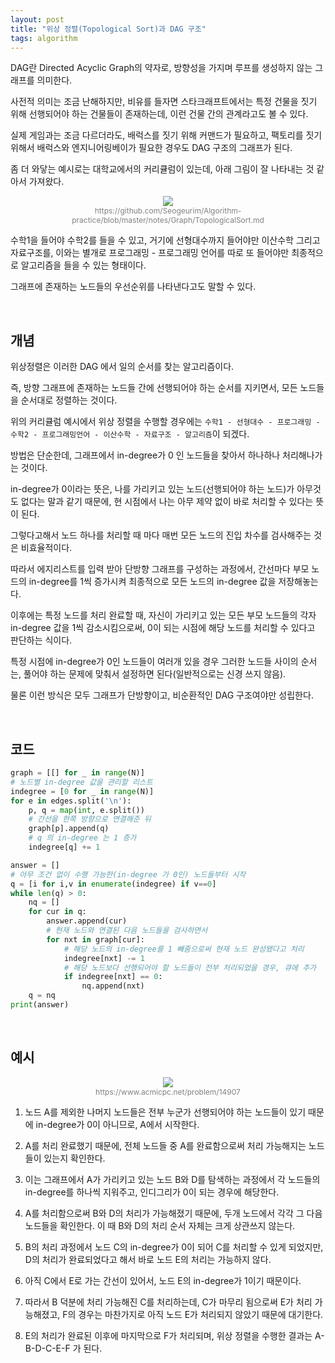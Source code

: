 ```yaml
---
layout: post
title: "위상 정렬(Topological Sort)과 DAG 구조"
tags: algorithm
---
```


DAG란 Directed Acyclic Graph의 약자로, 방향성을 가지며 루프를 생성하지 않는 그래프를 의미한다.

사전적 의미는 조금 난해하지만, 비유를 들자면 스타크래프트에서는 특정 건물을 짓기 위해 선행되어야 하는 건물들이 존재하는데, 이런 건물 간의 관계라고도 볼 수 있다.

실제 게임과는 조금 다르더라도, 배럭스를 짓기 위해 커맨드가 필요하고, 팩토리를 짓기 위해서 배럭스와 엔지니어링베이가 필요한 경우도 DAG 구조의 그래프가 된다.

좀 더 와닿는 예시로는 대학교에서의 커리큘럼이 있는데, 아래 그림이 잘 나타내는 것 같아서 가져왔다.

<figure style="display:block; text-align:center;">
  <img src="https://user-images.githubusercontent.com/22045163/90796313-19e8e580-e34a-11ea-99cb-9f3c4a8cbc55.jpg">
  <figcaption style="text-align:center; font-size:12px; color:#808080">
    https://github.com/Seogeurim/Algorithm-practice/blob/master/notes/Graph/TopologicalSort.md
  </figcaption>
</figure>

수학1을 들어야 수학2를 들을 수 있고, 거기에 선형대수까지 들어야만 이산수학 그리고 자료구조를, 이와는 별개로 프로그래밍 - 프로그래밍 언어를 따로 또 들어야만 최종적으로 알고리즘을 들을 수 있는 형태이다.

그래프에 존재하는 노드들의 우선순위를 나타낸다고도 말할 수 있다.

<br>

## 개념


위상정렬은 이러한 DAG 에서 일의 순서를 찾는 알고리즘이다.

즉, 방향 그래프에 존재하는 노드들 간에 선행되어야 하는 순서를 지키면서, 모든 노드들을 순서대로 정렬하는 것이다.

위의 커리큘럼 예시에서 위상 정렬을 수행할 경우에는 ```수학1 - 선형대수 - 프로그래밍 - 수학2 - 프로그래밍언어 - 이산수학 - 자료구조 - 알고리즘```이 되겠다.

방법은 단순한데, 그래프에서 in-degree가 0 인 노드들을 찾아서 하나하나 처리해나가는 것이다.

in-degree가 0이라는 뜻은, 나를 가리키고 있는 노드(선행되어야 하는 노드)가 아무것도 없다는 말과 같기 때문에, 현 시점에서 나는 아무 제약 없이 바로 처리할 수 있다는 뜻이 된다.

그렇다고해서 노드 하나를 처리할 때 마다 매번 모든 노드의 진입 차수를 검사해주는 것은 비효율적이다.

따라서 에지리스트를 입력 받아 단방향 그래프를 구성하는 과정에서, 간선마다 부모 노드의 in-degree를 1씩 증가시켜 최종적으로 모든 노드의 in-degree 값을 저장해놓는다.

이후에는 특정 노드를 처리 완료할 때, 자신이 가리키고 있는 모든 부모 노드들의 각자 in-degree 값을 1씩 감소시킴으로써, 0이 되는 시점에 해당 노드를 처리할 수 있다고 판단하는 식이다.

특정 시점에 in-degree가 0인 노드들이 여러개 있을 경우 그러한 노드들 사이의 순서는, 풀어야 하는 문제에 맞춰서 설정하면 된다(일반적으로는 신경 쓰지 않음).

물론 이런 방식은 모두 그래프가 단방향이고, 비순환적인 DAG 구조여야만 성립한다.

<br>

## 코드

```python
graph = [[] for _ in range(N)]
# 노드별 in-degree 값을 관리할 리스트
indegree = [0 for _ in range(N)]
for e in edges.split('\n'):
    p, q = map(int, e.split())
    # 간선을 한쪽 방향으로 연결해준 뒤
    graph[p].append(q)
    # q 의 in-degree 는 1 증가
    indegree[q] += 1

answer = []
# 아무 조건 없이 수행 가능한(in-degree 가 0인) 노드들부터 시작
q = [i for i,v in enumerate(indegree) if v==0]
while len(q) > 0:
    nq = []
    for cur in q:
        answer.append(cur)
        # 현재 노드와 연결된 다음 노드들을 검사하면서
        for nxt in graph[cur]:
            # 해당 노드의 in-degree를 1 빼줌으로써 현재 노드 완성됐다고 처리
            indegree[nxt] -= 1
            # 해당 노드보다 선행되어야 할 노드들이 전부 처리되었을 경우, 큐에 추가
            if indegree[nxt] == 0:
                nq.append(nxt)
    q = nq
print(answer)
```

<br>

## 예시

<figure style="display:block; text-align:center;">
  <img src="https://onlinejudgeimages.s3-ap-northeast-1.amazonaws.com/problem/14907/1.png">
  <figcaption style="text-align:center; font-size:12px; color:#808080">
    https://www.acmicpc.net/problem/14907
  </figcaption>
</figure>

1. 노드 A를 제외한 나머지 노드들은 전부 누군가 선행되어야 하는 노드들이 있기 때문에 in-degree가 0이 아니므로, A에서 시작한다.

2. A를 처리 완료했기 때문에, 전체 노드들 중 A를 완료함으로써 처리 가능해지는 노드들이 있는지 확인한다.

3. 이는 그래프에서 A가 가리키고 있는 노드 B와 D를 탐색하는 과정에서 각 노드들의 in-degree를 하나씩 지워주고, 인디그리가 0이 되는 경우에 해당한다.

4. A를 처리함으로써 B와 D의 처리가 가능해졌기 때문에, 두개 노드에서 각각 그 다음 노드들을 확인한다. 이 때 B와 D의 처리 순서 자체는 크게 상관쓰지 않는다.

5. B의 처리 과정에서 노드 C의 in-degree가 0이 되어 C를 처리할 수 있게 되었지만, D의 처리가 완료되었다고 해서 바로 노드 E의 처리는 가능하지 않다.

6. 아직 C에서 E로 가는 간선이 있어서, 노드 E의 in-degree가 1이기 때문이다.

7. 따라서 B 덕분에 처리 가능해진 C를 처리하는데, C가 마무리 됨으로써 E가 처리 가능해졌고, F의 경우는 마찬가지로 아직 노드 E가 처리되지 않았기 때문에 대기한다.

8. E의 처리가 완료된 이후에 마지막으로 F가 처리되며, 위상 정렬을 수행한 결과는 A-B-D-C-E-F 가 된다.